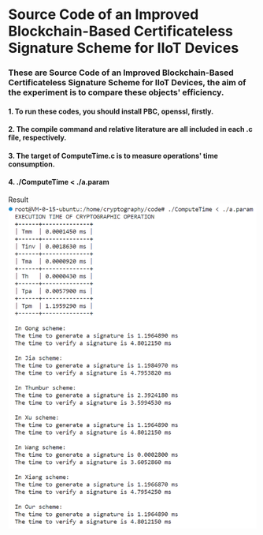 # Source Code of an Improved Blockchain-Based Certificateless Signature Scheme for IIoT Devices
### These are Source Code of an Improved Blockchain-Based Certificateless Signature Scheme for IIoT Devices, the aim of the experiment is to compare these objects' efficiency.
#### 1. To run these codes, you should install PBC, openssl, firstly.
#### 2. The compile command and relative literature are all included in each .c file, respectively.
#### 3. The target of ComputeTime.c is to measure operations' time consumption.
#### 4. ./ComputeTime < ./a.param
Result
![image](./res.png) 
